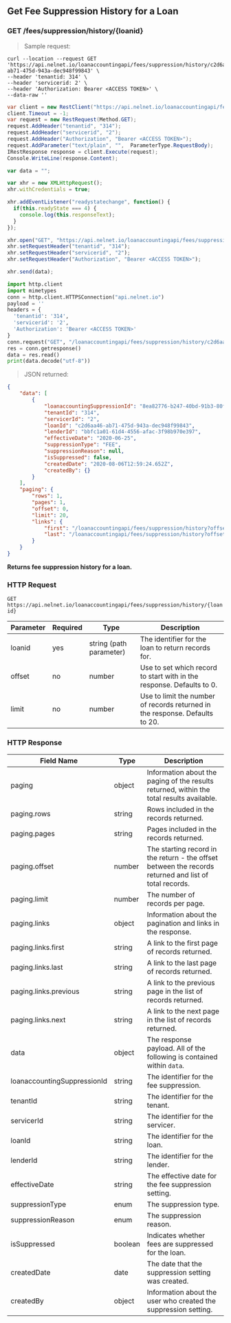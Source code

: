 <!--Endpoint introduction -->
## Get Fee Suppression History for a Loan

### GET /fees/suppression/history/{loanid}

<!-- RIGHT: code samples -->

> Sample request:

```shell
curl --location --request GET 'https://api.nelnet.io/loanaccountingapi/fees/suppression/history/c2d6aa46-ab71-475d-943a-dec948f99843' \
--header 'tenantid: 314' \
--header 'servicerid: 2' \
--header 'Authorization: Bearer <ACCESS TOKEN>' \
--data-raw ''
```

```csharp
var client = new RestClient("https://api.nelnet.io/loanaccountingapi/fees/suppression/history/c2d6aa46-ab71-475d-943a-dec948f99843");
client.Timeout = -1;
var request = new RestRequest(Method.GET);
request.AddHeader("tenantid", "314");
request.AddHeader("servicerid", "2");
request.AddHeader("Authorization", "Bearer <ACCESS TOKEN>");
request.AddParameter("text/plain", "",  ParameterType.RequestBody);
IRestResponse response = client.Execute(request);
Console.WriteLine(response.Content);
```

```javascript
var data = "";

var xhr = new XMLHttpRequest();
xhr.withCredentials = true;

xhr.addEventListener("readystatechange", function() {
  if(this.readyState === 4) {
    console.log(this.responseText);
  }
});

xhr.open("GET", "https://api.nelnet.io/loanaccountingapi/fees/suppression/history/c2d6aa46-ab71-475d-943a-dec948f99843");
xhr.setRequestHeader("tenantid", "314");
xhr.setRequestHeader("servicerid", "2");
xhr.setRequestHeader("Authorization", "Bearer <ACCESS TOKEN>");

xhr.send(data);
```

```python
import http.client
import mimetypes
conn = http.client.HTTPSConnection("api.nelnet.io")
payload = ''
headers = {
  'tenantid': '314',
  'servicerid': '2',
  'Authorization': 'Bearer <ACCESS TOKEN>'
}
conn.request("GET", "/loanaccountingapi/fees/suppression/history/c2d6aa46-ab71-475d-943a-dec948f99843", payload, headers)
res = conn.getresponse()
data = res.read()
print(data.decode("utf-8"))
```

> JSON returned:

```json
{
    "data": [
        {
            "loanaccountingSuppressionId": "8ea82776-b247-40bd-91b3-80f524f1e39c",
            "tenantId": "314",
            "servicerId": "2",
            "loanId": "c2d6aa46-ab71-475d-943a-dec948f99843",
            "lenderId": "bbfc1a01-61d4-4556-afac-3f98b970e397",
            "effectiveDate": "2020-06-25",
            "suppressionType": "FEE",
            "suppressionReason": null,
            "isSuppressed": false,
            "createdDate": "2020-08-06T12:59:24.652Z",
            "createdBy": {}
        }
    ],
    "paging": {
        "rows": 1,
        "pages": 1,
        "offset": 0,
        "limit": 20,
        "links": {
            "first": "/loanaccountingapi/fees/suppression/history?offset=0&limit=20",
            "last": "/loanaccountingapi/fees/suppression/history?offset=0&limit=20"
        }
    }
}
```

<!-- LEFT: documentation -->

**Returns fee suppression history for a loan.**

### HTTP Request

`GET https://api.nelnet.io/loanaccountingapi/fees/suppression/history/{loanid}`

Parameter | Required | Type   | Description
----------| -------- | ------ | -----------
loanid | yes | string (path parameter) | The identifier for the loan to return records for.
offset | no | number | Use to set which record to start with in the response. Defaults to 0.
limit | no | number | Use to limit the number of records returned in the response. Defaults to 20.

### HTTP Response

Field Name | Type | Description
---------- | ------- | -------
paging | object | Information about the paging of the results returned, within the total results available.
paging.rows | string | Rows included in the records returned.
paging.pages | string | Pages included in the records returned.
paging.offset | number | The starting record in the return - the offset between the records returned and list of total records.
paging.limit | number | The number of records per page. 
paging.links | object | Information about the pagination and links in the response.
paging.links.first | string | A link to the first page of records returned.
paging.links.last | string | A link to the last page of records returned.
paging.links.previous | string | A link to the previous page in the list of records returned.
paging.links.next | string | A link to the next page in the list of records returned.
data | object | The response payload. All of the following is contained within `data`.
loanaccountingSuppressionId | string | The identifier for the fee suppression.
tenantId | string | The identifier for the tenant.
servicerId | string | The identifier for the servicer.
loanId | string | The identifier for the loan.
lenderId | string | The identifier for the lender.
effectiveDate | string | The effective date for the fee suppression setting.
suppressionType | enum | The suppression type.
suppressionReason | enum | The suppression reason.
isSuppressed | boolean | Indicates whether fees are suppressed for the loan.
createdDate | date | The date that the suppression setting was created.
createdBy | object | Information about the user who created the suppression setting.